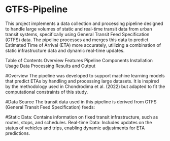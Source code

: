 # GTFS-Pipeline
This project implements a data collection and processing pipeline designed to handle large volumes of static and real-time transit data from urban transit systems, specifically using General Transit Feed Specification (GTFS) data. The pipeline processes and merges this data to predict Estimated Time of Arrival (ETA) more accurately, utilizing a combination of static infrastructure data and dynamic real-time updates.

Table of Contents
Overview
Features
Pipeline Components
Installation
Usage
Data Processing
Results and Output

#Overview
The pipeline was developed to support machine learning models that predict ETAs by handling and processing large datasets. It is inspired by the methodology used in Chondrodima et al. (2022) but adapted to fit the computational constraints of this study.

#Data Source
The transit data used in this pipeline is derived from GTFS (General Transit Feed Specification) feeds:

#Static Data: Contains information on fixed transit infrastructure, such as routes, stops, and schedules.
Real-time Data: Includes updates on the status of vehicles and trips, enabling dynamic adjustments for ETA predictions.
